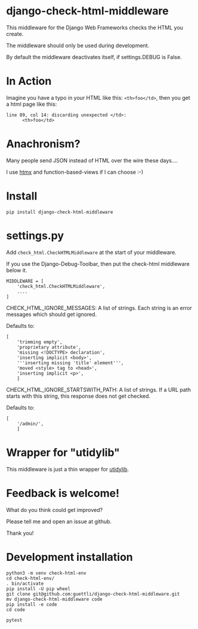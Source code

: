 # django-check-html-middleware

This middleware for the Django Web Frameworks checks the HTML you create.

The middleware should only be used during development.

By default the middleware deactivates itself, if settings.DEBUG is False.

# In Action

Imagine you have a typo in your HTML like this: `<th>foo</td>`, then you get a html page like this:

```
line 89, col 14: discarding unexpected </td>:
      <th>foo</td>
```

# Anachronism?

Many people send JSON instead of HTML over the wire these days....

I use [htmx](//htmx.org) and function-based-views if I can choose :-)

# Install
```
pip install django-check-html-middleware
```

# settings.py

Add `check_html.CheckHTMLMiddleware` at the start of your middleware.

If you use the Django-Debug-Toolbar, then put the check-html middleware below it.

```
MIDDLEWARE = [
    'check_html.CheckHTMLMiddleware',
    ....
]
```

CHECK_HTML_IGNORE_MESSAGES: A list of strings. Each string is an error messages which should get ignored.

Defaults to:
```
[
    'trimming empty',
    'proprietary attribute',
    'missing <!DOCTYPE> declaration',
    'inserting implicit <body>',
    '''inserting missing 'title' element''',
    'moved <style> tag to <head>',
    'inserting implicit <p>',
    ]
```

CHECK_HTML_IGNORE_STARTSWITH_PATH: A list of strings. If a URL path starts with this string, this response
does not get checked.

Defaults to:
```
[
    '/admin/',
    ]
```

# Wrapper for "utidylib"

This middleware is just a thin wrapper for [utidylib](https://pypi.org/project/uTidylib/).

# Feedback is welcome!

What do you think could get improved?

Please tell me and open an issue at github.

Thank you!

# Development installation

```
python3 -m venv check-html-env
cd check-html-env/
. bin/activate
pip install -U pip wheel
git clone git@github.com:guettli/django-check-html-middleware.git
mv django-check-html-middleware code
pip install -e code
cd code

pytest
```
